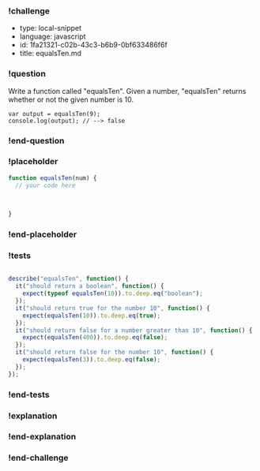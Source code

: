 ### !challenge

* type: local-snippet
* language: javascript
* id: 1fa21321-c02b-43c3-b6b9-0bf633486f6f
* title: equalsTen.md

### !question

Write a function called "equalsTen".
Given a number, "equalsTen" returns whether or not the given number is 10.

```
var output = equalsTen(9);
console.log(output); // --> false
```

### !end-question

### !placeholder

```js
function equalsTen(num) {
  // your code here
   

   
}
```

### !end-placeholder

### !tests

```js

describe("equalsTen", function() {
  it("should return a boolean", function() {
    expect(typeof equalsTen(10)).to.deep.eq("boolean");
  });
  it("should return true for the number 10", function() {
    expect(equalsTen(10)).to.deep.eq(true);
  });
  it("should return false for a number greater than 10", function() {
    expect(equalsTen(400)).to.deep.eq(false);
  });
  it("should return false for the number 10", function() {
    expect(equalsTen(3)).to.deep.eq(false);
  });
});

```

### !end-tests

### !explanation

### !end-explanation

### !end-challenge
